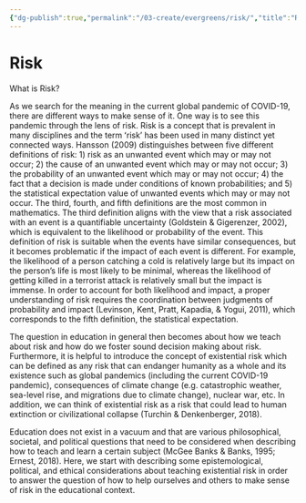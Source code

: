 ```yaml
---
{"dg-publish":true,"permalink":"/03-create/evergreens/risk/","title":"Risk","tags":["risk-management","education","decision-making","existential-risk","covid-19"]}
---
```


# Risk

What is Risk?

As we search for the meaning in the current global pandemic of COVID-19, there are different ways to make sense of it. One way is to see this pandemic through the lens of risk. Risk is a concept that is prevalent in many disciplines and the term ʻriskʼ has been used in many distinct yet connected ways. Hansson (2009) distinguishes between five different definitions of risk: 1) risk as an unwanted event which may or may not occur; 2) the cause of an unwanted event which may or may not occur; 3) the probability of an unwanted event which may or may not occur; 4) the fact that a decision is made under conditions of known probabilities; and 5) the statistical expectation value of unwanted events which may or may not occur. The third, fourth, and fifth definitions are the most common in mathematics. The third definition aligns with the view that a risk associated with an event is a quantifiable uncertainty (Goldstein & Gigerenzer, 2002), which is equivalent to the likelihood or probability of the event. This definition of risk is suitable when the events have similar consequences, but it becomes problematic if the impact of each event is different. For example, the likelihood of a person catching a cold is relatively large but its impact on the person’s life is most likely to be minimal, whereas the likelihood of getting killed in a terrorist attack is relatively small but the impact is immense. In order to account for both likelihood and impact, a proper understanding of risk requires the coordination between judgments of probability and impact (Levinson, Kent, Pratt, Kapadia, & Yogui, 2011), which corresponds to the fifth definition, the statistical expectation.

The question in education in general then becomes about how we teach about risk and how do we foster sound decision making about risk. Furthermore, it is helpful to introduce the concept of existential risk which can be defined as any risk that can endanger humanity as a whole and its existence such as global pandemics (including the current COVID-19 pandemic), consequences of climate change (e.g. catastrophic weather, sea-level rise, and migrations due to climate change), nuclear war, etc. In addition, we can think of existential risk as a risk that could lead to human extinction or civilizational collapse (Turchin & Denkenberger, 2018).

Education does not exist in a vacuum and that are various philosophical, societal, and political questions that need to be considered when describing how to teach and learn a certain subject (McGee Banks & Banks, 1995; Ernest, 2018). Here, we start with describing some epistemological, political, and ethical considerations about teaching existential risk in order to answer the question of how to help ourselves and others to make sense of risk in the educational context.